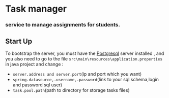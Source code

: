 # Task manager
### service to manage assignments for students. 
## Start Up
To bootstrap the server, you must have the [Postgresql](https://www.postgresql.org/download/) server installed ,
 and you also need to go to the file `src\main\resources\application.properties` in java project and change :
- `server.address and server.port`(ip and port which you want)
- `spring.datasource,.username,.password`(link to your sql schema,login and password sql user)
- `task.pool.path`(path to directory for storage tasks files)
